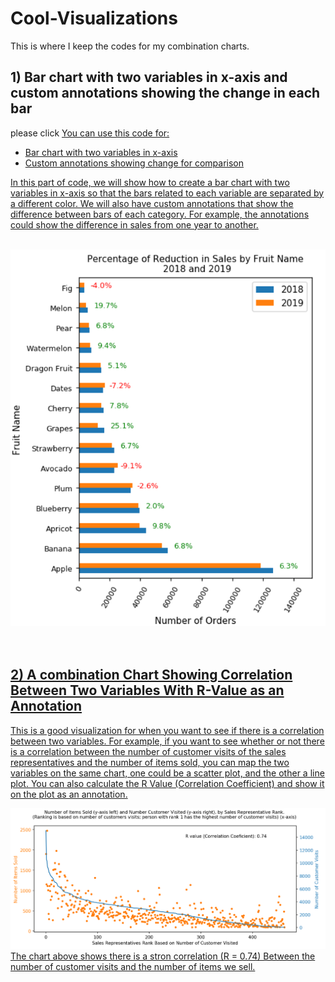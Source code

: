 # Cool-Visualizations

This is where I keep the codes for my combination charts.

<h2>1) Bar chart with two variables in x-axis and custom annotations showing the change in each bar</h2>
please click <a href = ''

You can use this code for:
* Bar chart with two variables in x-axis
* Custom annotations showing change for comparison

In this part of code, we will show how to create a bar chart with two variables in x-axis so that the bars related to each variable are separated by a different color. We will also have custom annotations that show the difference between bars of each category. For example, the annotations could show the difference in sales from one year to another.<br><br>


<img src = 'BarChart_Two_Variables.PNG'>
<br><br><br>

<h2>2) A combination Chart Showing Correlation Between Two Variables With R-Value as an Annotation</h2>

This is a good visualization for when you want to see if there is a correlation between two variables. For example, if you want to see whether or not there is a correlation between the number of customer visits of the sales representatives and the number of items sold, you can map the two variables on the same chart, one could be a scatter plot, and the other a line plot. You can also calculate the R Value (Correlation Coefficient) and show it on the plot as an annotation.<br>

<img src = 'Correlation_Chart.PNG'> <br>
The chart above shows there is a stron correlation (R = 0.74) Between the number of customer visits and the number of items we sell.

